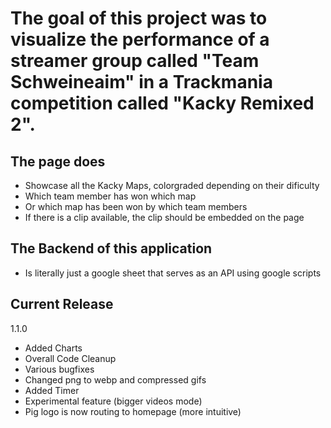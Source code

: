 # The goal of this project was to visualize the performance of a streamer group called "Team Schweineaim" in a Trackmania competition called "Kacky Remixed 2".

## The page does
- Showcase all the Kacky Maps, colorgraded depending on their dificulty
- Which team member has won which map
- Or which map has been won by which team members
- If there is a clip available, the clip should be embedded on the page

## The Backend of this application
- Is literally just a google sheet that serves as an API using google scripts

## Current Release
1.1.0

- Added Charts
- Overall Code Cleanup
- Various bugfixes
- Changed png to webp and compressed gifs
- Added Timer
- Experimental feature (bigger videos mode)
- Pig logo is now routing to homepage (more intuitive)